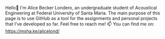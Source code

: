 Hello👋 I'm Alice Becker Londero, an undergraduate student of Acoustical Engineering at Federal University of Santa Maria.
The main purpose of this page is to use GitHub as a tool for the assignments and personal projects that I've developed so far.
Feel free to reach me! 📫 You can find me on: https://msha.ke/alicelond/

